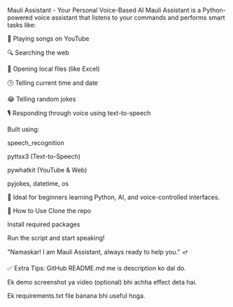  Mauli Assistant - Your Personal Voice-Based AI
Mauli Assistant is a Python-powered voice assistant that listens to your commands and performs smart tasks like:

🎵 Playing songs on YouTube

🔍 Searching the web

📂 Opening local files (like Excel)

🕒 Telling current time and date

😂 Telling random jokes

🎙️ Responding through voice using text-to-speech

Built using:

speech_recognition

pyttsx3 (Text-to-Speech)

pywhatkit (YouTube & Web)

pyjokes, datetime, os

🧠 Ideal for beginners learning Python, AI, and voice-controlled interfaces.

🚀 How to Use
Clone the repo

Install required packages

Run the script and start speaking!

"Namaskar! I am Mauli Assistant, always ready to help you." 🪔

✅ Extra Tips:
GitHub README.md me is description ko dal do.

Ek demo screenshot ya video (optional) bhi achha effect deta hai.

Ek requirements.txt file banana bhi useful hoga.
